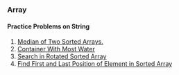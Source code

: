### Array

#### Practice Problems on String

1. [Median of Two Sorted Arrays.](./Check_if_a_string_is_palindrome_or_not.js)
2. [Container With Most Water](./Container_With_Most_Water.js)
3. [Search in Rotated Sorted Array](./Search_in_Rotated_Sorted_Array.js)
4. [Find First and Last Position of Element in Sorted Array](./Find_First_and_Last_Position_of_Element_in_Sorted_Array.js)
